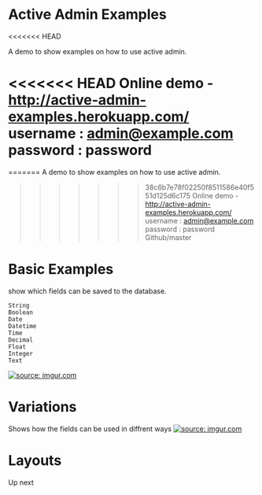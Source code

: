 
Active Admin Examples
=====================
<<<<<<< HEAD

A demo to show examples on how to use active admin.

<<<<<<< HEAD
Online demo - http://active-admin-examples.herokuapp.com/
username : admin@example.com
password : password
=======
=======
A demo to show examples on how to use active admin.  
>>>>>>> 38c6b7e78f02250f8511586e40f551d125d6c175
Online demo - http://active-admin-examples.herokuapp.com/  
username : admin@example.com    
password : password  
>>>>>>> Github/master

Basic Examples
==============
show which fields can be saved to the database.

    String
    Boolean
    Date
    Datetime
    Time
    Decimal
    Float
    Integer
    Text

<a href="http://imgur.com/oMj7m9w"><img src="http://i.imgur.com/oMj7m9w.png" title="source: imgur.com" /></a>

Variations
==========
Shows how the fields can be used in diffrent ways
<a href="http://imgur.com/D2Gm4QU"><img src="http://i.imgur.com/D2Gm4QU.png" title="source: imgur.com" /></a>

Layouts
=======
Up next
